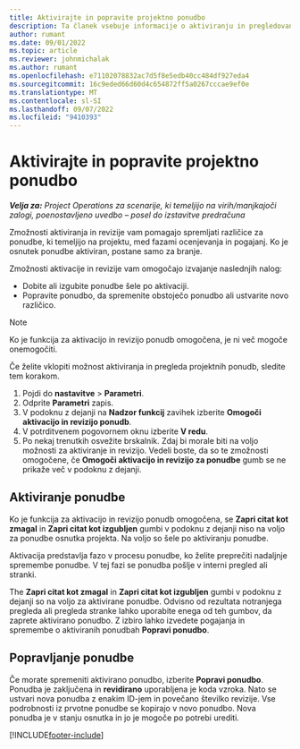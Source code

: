 ```yaml
---
title: Aktivirajte in popravite projektno ponudbo
description: Ta članek vsebuje informacije o aktiviranju in pregledovanju ponudb v Microsoftu Dynamics 365 Project Operations.
author: rumant
ms.date: 09/01/2022
ms.topic: article
ms.reviewer: johnmichalak
ms.author: rumant
ms.openlocfilehash: e71102078832ac7d5f8e5edb40cc484df927eda4
ms.sourcegitcommit: 16c9eded66d60d4c654872ff5a0267cccae9ef0e
ms.translationtype: MT
ms.contentlocale: sl-SI
ms.lasthandoff: 09/07/2022
ms.locfileid: "9410393"
---
```

# <a name="activate-and-revise-a-project-quote"></a>Aktivirajte in popravite projektno ponudbo

_**Velja za:** Project Operations za scenarije, ki temeljijo na virih/manjkajoči zalogi, poenostavljeno uvedbo – posel do izstavitve predračuna_

Zmožnosti aktiviranja in revizije vam pomagajo spremljati različice za ponudbe, ki temeljijo na projektu, med fazami ocenjevanja in pogajanj. Ko je osnutek ponudbe aktiviran, postane samo za branje.

Zmožnosti aktivacije in revizije vam omogočajo izvajanje naslednjih nalog:

- Dobite ali izgubite ponudbe šele po aktivaciji.
- Popravite ponudbo, da spremenite obstoječo ponudbo ali ustvarite novo različico.

> [!NOTE]
> Ko je funkcija za aktivacijo in revizijo ponudb omogočena, je ni več mogoče onemogočiti.

Če želite vklopiti možnost aktiviranja in pregleda projektnih ponudb, sledite tem korakom.

1. Pojdi do **nastavitve** \> **Parametri**.
1. Odprite **Parametri** zapis.
1. V podoknu z dejanji na **Nadzor funkcij** zavihek izberite **Omogoči aktivacijo in revizijo ponudb**.
1. V potrditvenem pogovornem oknu izberite **V redu**.
1. Po nekaj trenutkih osvežite brskalnik. Zdaj bi morale biti na voljo možnosti za aktiviranje in revizijo. Vedeli boste, da so te zmožnosti omogočene, če **Omogoči aktivacijo in revizijo za ponudbe** gumb se ne prikaže več v podoknu z dejanji.

## <a name="activating-a-quote"></a>Aktiviranje ponudbe

Ko je funkcija za aktivacijo in revizijo ponudb omogočena, se **Zapri citat kot zmagal** in **Zapri citat kot izgubljen** gumbi v podoknu z dejanji niso na voljo za ponudbe osnutka projekta. Na voljo so šele po aktiviranju ponudbe.

Aktivacija predstavlja fazo v procesu ponudbe, ko želite preprečiti nadaljnje spremembe ponudbe. V tej fazi se ponudba pošlje v interni pregled ali stranki.

The **Zapri citat kot zmagal** in **Zapri citat kot izgubljen** gumbi v podoknu z dejanji so na voljo za aktivirane ponudbe. Odvisno od rezultata notranjega pregleda ali pregleda stranke lahko uporabite enega od teh gumbov, da zaprete aktivirano ponudbo. Z izbiro lahko izvedete pogajanja in spremembe o aktiviranih ponudbah **Popravi ponudbo**.

## <a name="revising-a-quote"></a>Popravljanje ponudbe

Če morate spremeniti aktivirano ponudbo, izberite **Popravi ponudbo**. Ponudba je zaključena in **revidirano** uporabljena je koda vzroka. Nato se ustvari nova ponudba z enakim ID-jem in povečano številko revizije. Vse podrobnosti iz prvotne ponudbe se kopirajo v novo ponudbo. Nova ponudba je v stanju osnutka in jo je mogoče po potrebi urediti.

[!INCLUDE[footer-include](../includes/footer-banner.md)]
